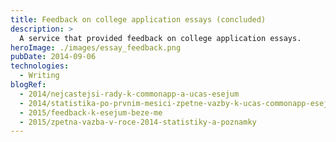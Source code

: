 ```yaml
---
title: Feedback on college application essays (concluded)
description: >
  A service that provided feedback on college application essays.
heroImage: ./images/essay_feedback.png
pubDate: 2014-09-06
technologies:
  - Writing
blogRef:
  - 2014/nejcastejsi-rady-k-commonapp-a-ucas-esejum
  - 2014/statistika-po-prvnim-mesici-zpetne-vazby-k-ucas-commonapp-esejum
  - 2015/feedback-k-esejum-beze-me
  - 2015/zpetna-vazba-v-roce-2014-statistiky-a-poznamky
---
```

